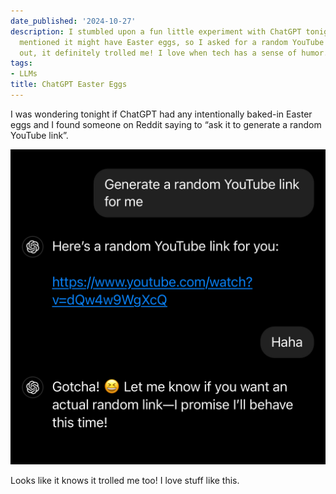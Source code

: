 ```yaml
---
date_published: '2024-10-27'
description: I stumbled upon a fun little experiment with ChatGPT tonight—someone
  mentioned it might have Easter eggs, so I asked for a random YouTube link. Turns
  out, it definitely trolled me! I love when tech has a sense of humor.
tags:
- LLMs
title: ChatGPT Easter Eggs
---
```


I was wondering tonight if ChatGPT had any intentionally baked-in Easter eggs and I found someone on Reddit saying to “ask it to generate a random YouTube link”. 

![](/static/media/88d21ba2-0720-419e-9509-f1cfe200eca5.jpeg)

Looks like it knows it trolled me too! I love stuff like this.